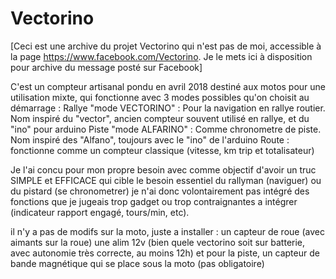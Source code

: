 # Vectorino

[Ceci est une archive du projet Vectorino qui n'est pas de moi, accessible à la page https://www.facebook.com/Vectorino. Je le mets ici à disposition pour archive du message posté sur Facebook]

C'est un compteur artisanal pondu en avril 2018 destiné aux motos pour une utilisation mixte, qui fonctionne avec 3 modes possibles qu'on choisit au démarrage :
Rallye "mode VECTORINO" :
Pour la navigation en rallye routier. Nom inspiré du "vector", ancien compteur souvent utilisé en rallye, et du "ino" pour arduino
Piste "mode ALFARINO" :
Comme chronometre de piste. Nom inspiré des "Alfano", toujours avec le "ino" de l'arduino
Route :
fonctionne comme un compteur classique (vitesse, km trip et totalisateur)

Je l'ai concu pour mon propre besoin avec comme objectif d'avoir un truc SIMPLE et EFFICACE qui cible le besoin essentiel du rallyman (naviguer) ou du pistard (se chronometrer)
je n'ai donc volontairement pas intégré des fonctions que je jugeais trop gadget ou trop contraignantes a intégrer (indicateur rapport engagé, tours/min, etc).

il n'y a pas de modifs sur la moto, juste a installer :
un capteur de roue (avec aimants sur la roue)
une alim 12v (bien quele vectorino soit sur batterie, avec autonomie très correcte, au moins 12h)
et pour la piste, un capteur de bande magnétique qui se place sous la moto (pas obligatoire)
